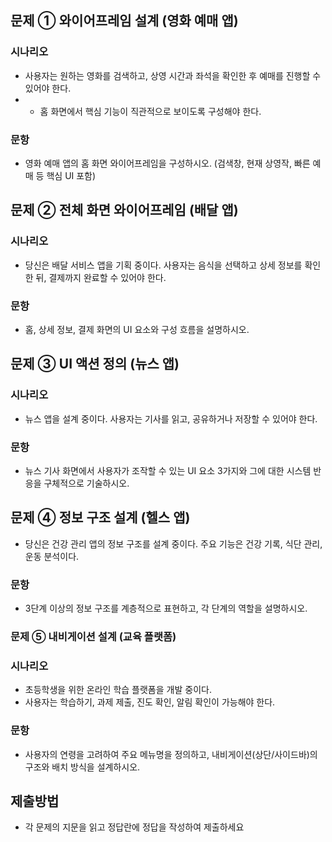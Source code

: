## 문제 ① 와이어프레임 설계 (영화 예매 앱)
### 시나리오
- 사용자는 원하는 영화를 검색하고, 상영 시간과 좌석을 확인한 후 예매를 진행할 수 있어야 한다. 
- - 홈 화면에서 핵심 기능이 직관적으로 보이도록 구성해야 한다.
### 문항
- 영화 예매 앱의 홈 화면 와이어프레임을 구성하시오. (검색창, 현재 상영작, 빠른 예매 등 핵심 UI 포함)


## 문제 ② 전체 화면 와이어프레임 (배달 앱)
### 시나리오
- 당신은 배달 서비스 앱을 기획 중이다. 사용자는 음식을 선택하고 상세 정보를 확인한 뒤, 결제까지 완료할 수 있어야 한다.
### 문항
- 홈, 상세 정보, 결제 화면의 UI 요소와 구성 흐름을 설명하시오.


## 문제 ③ UI 액션 정의 (뉴스 앱)
### 시나리오
- 뉴스 앱을 설계 중이다. 사용자는 기사를 읽고, 공유하거나 저장할 수 있어야 한다.
### 문항
- 뉴스 기사 화면에서 사용자가 조작할 수 있는 UI 요소 3가지와 그에 대한 시스템 반응을 구체적으로 기술하시오.


## 문제 ④ 정보 구조 설계 (헬스 앱)
- 당신은 건강 관리 앱의 정보 구조를 설계 중이다. 주요 기능은 건강 기록, 식단 관리, 운동 분석이다.
### 문항
- 3단계 이상의 정보 구조를 계층적으로 표현하고, 각 단계의 역할을 설명하시오.


### 문제 ⑤ 내비게이션 설계 (교육 플랫폼)
### 시나리오
- 초등학생을 위한 온라인 학습 플랫폼을 개발 중이다. 
- 사용자는 학습하기, 과제 제출, 진도 확인, 알림 확인이 가능해야 한다.
### 문항
- 사용자의 연령을 고려하여 주요 메뉴명을 정의하고, 내비게이션(상단/사이드바)의 구조와 배치 방식을 설계하시오.

## 제출방법
- 각 문제의 지문을 읽고 정답란에 정답을 작성하여 제출하세요